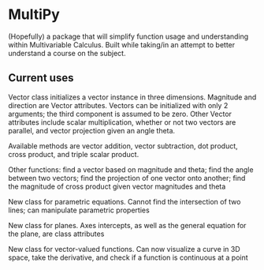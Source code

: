 # MultiPy
(Hopefully) a package that will simplify function usage and understanding within Multivariable Calculus. Built while taking/in an attempt to better understand a course on the subject.

## Current uses
Vector class initializes a vector instance in three dimensions. Magnitude and direction are Vector attributes. Vectors can be initialized with only 2 arguments; the third component is assumed to be zero. Other Vector attributes include scalar multiplication, whether or not two vectors are parallel, and vector projection given an angle theta.

Available methods are vector addition, vector subtraction, dot product, cross product, and triple scalar product.

Other functions: find a vector based on magnitude and theta; find the angle between two vectors; find the projection of one vector onto another; find the magnitude of cross product given vector magnitudes and theta

New class for parametric equations. Cannot find the intersection of two lines; can manipulate parametric properties

New class for planes. Axes intercepts, as well as the general equation for the plane, are class attributes

New class for vector-valued functions. Can now visualize a curve in 3D space, take the derivative, and check if a function is continuous at a point